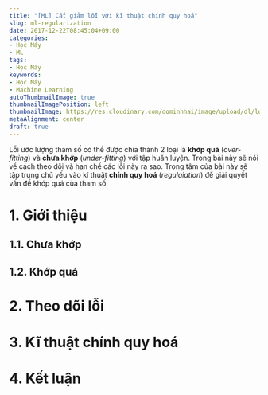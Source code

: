 ```yaml
---
title: "[ML] Cắt giảm lỗi với kĩ thuật chính quy hoá"
slug: ml-regularization
date: 2017-12-22T08:45:04+09:00
categories:
- Học Máy
- ML
tags:
- Học Máy
keywords:
- Học Máy
- Machine Learning
autoThumbnailImage: true
thumbnailImagePosition: left
thumbnailImage: https://res.cloudinary.com/dominhhai/image/upload/dl/logo.png
metaAlignment: center
draft: true
---
```

Lỗi ước lượng tham số có thể được chia thành 2 loại là **khớp quá** (*over-fitting*) và **chưa khớp** (*under-fitting*) với tập huấn luyện. Trong bài này sẽ nói về cách theo dõi và hạn chế các lỗi này ra sao. Trọng tâm của bài này sẽ tập trung chủ yếu vào kĩ thuật **chính quy hoá** (*regulaiation*) để giải quyết vấn đề khớp quá của tham số.
<!--more-->
<!--toc-->
# 1. Giới thiệu
## 1.1. Chưa khớp
## 1.2. Khớp quá
# 2. Theo dõi lỗi
# 3. Kĩ thuật chính quy hoá
# 4. Kết luận
